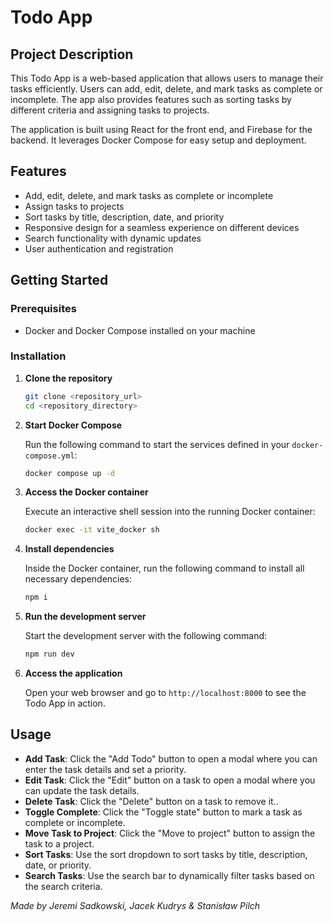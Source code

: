 # Todo App

## Project Description

This Todo App is a web-based application that allows users to manage their tasks efficiently. Users can add, edit, delete, and mark tasks as complete or incomplete. The app also provides features such as sorting tasks by different criteria and assigning tasks to projects.

The application is built using React for the front end, and Firebase for the backend. It leverages Docker Compose for easy setup and deployment.

## Features

 - Add, edit, delete, and mark tasks as complete or incomplete
 - Assign tasks to projects
 - Sort tasks by title, description, date, and priority
 - Responsive design for a seamless experience on different devices
 - Search functionality with dynamic updates
 - User authentication and registration

 ## Getting Started

 ### Prerequisites

 - Docker and Docker Compose installed on your machine

 ### Installation

 1. **Clone the repository**

    ```sh
    git clone <repository_url>
    cd <repository_directory>
    ```

 2. **Start Docker Compose**

    Run the following command to start the services defined in your `docker-compose.yml`:

    ```sh
    docker compose up -d
    ```

 3. **Access the Docker container**

    Execute an interactive shell session into the running Docker container:

    ```sh
    docker exec -it vite_docker sh
    ```

 4. **Install dependencies**

    Inside the Docker container, run the following command to install all necessary dependencies:

    ```sh
    npm i
    ```

 5. **Run the development server**

    Start the development server with the following command:

    ```sh
    npm run dev
    ```

6. **Access the application**

    Open your web browser and go to `http://localhost:8000` to see the Todo App in action.

 ## Usage

 - **Add Task**: Click the "Add Todo" button to open a modal where you can enter the task details and set a priority.
 - **Edit Task**: Click the "Edit" button on a task to open a modal where you can update the task details.
 - **Delete Task**: Click the "Delete" button on a task to remove it..
 - **Toggle Complete**: Click the "Toggle state" button to mark a task as complete or incomplete.
 - **Move Task to Project**: Click the "Move to project" button to assign the task to a project.
 - **Sort Tasks**: Use the sort dropdown to sort tasks by title, description, date, or priority.
 - **Search Tasks**: Use the search bar to dynamically filter tasks based on the search criteria.

 *Made by Jeremi Sadkowski, Jacek Kudrys & Stanisław Pilch*
